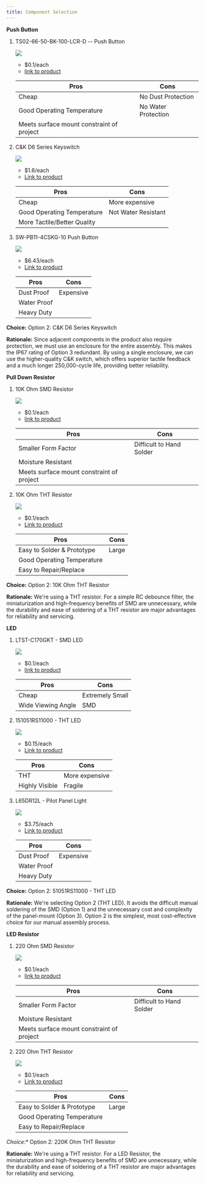 ```yaml
---
title: Component Selection
---
```



**Push Button**

1. TS02-66-50-BK-100-LCR-D -- Push Button

    ![](pushbtnimg.webp)

    * $0.1/each
    * [link to product](https://www.digikey.com/en/products/detail/same-sky-formerly-cui-devices-/TS02-66-50-BK-100-LCR-D/15634294?gclsrc=aw.ds&gad_source=1&gad_campaignid=20243136172&gbraid=0AAAAADrbLlhjMd1SI_TeFQt_5_XtjL5xo&gclid=CjwKCAjw0sfHBhB6EiwAQtv5qTL9B8Ibio6YzZwawgjQTTJfZOm_s9jRh1qKtTfUlaCdgvFL-coORxoCgQgQAvD_BwE)

    | Pros                                      | Cons                                                             |
    | ----------------------------------------- | ---------------------------------------------------------------- |
    | Cheap                               | No Dust Protection |
    | Good Operating Temperature                      | No Water Protection                                        |
    | Meets surface mount constraint of project |

2. C&K D6 Series Keyswitch

    ![](docs\02-Component-Selection\pshbtn2.jpg)

    * $1.6/each
    * [Link to product](https://www.digikey.com/en/products/detail/c-k/D6R10-F2-LFS/1466347)

    | Pros                                                              | Cons                |
    | ----------------------------------------------------------------- | ------------------- |
    | Cheap                                                             | More expensive      |
    | Good Operating Temperature                                 | Not Water Resistant|
    |More Tactile/Better Quality|

3. SW-PB11-4CSKG-10 Push Button
 
    ![](pshbtn3.jpg)

    * $6.43/each
    * [Link to product](https://www.digikey.com/en/products/detail/adam-tech/SW-PB11-4CSKG-10/14635466?utm_source=Perplexity&utm_medium=referral)

    | Pros                                                              | Cons                |
    | ----------------------------------------------------------------- | ------------------- |
    | Dust Proof                                                             | Expensive      |
    | Water Proof                                 
    |Heavy Duty|



**Choice:** Option 2: C&K D6 Series Keyswitch   

**Rationale:** Since adjacent components in the product also require protection, we must use an enclosure for the entire assembly. This makes the IP67 rating of Option 3 redundant. By using a single enclosure, we can use the higher-quality C&K switch, which offers superior tactile feedback and a much longer 250,000-cycle life, providing better reliability.




**Pull Down Resistor**

1. 10K Ohm SMD Resistor

    ![](smdresist.webp)

    * $0.1/each
    * [link to product](https://www.digikey.com/en/products/detail/same-sky-formerly-cui-devices-/TS02-66-50-BK-100-LCR-D/15634294?gclsrc=aw.ds&gad_source=1&gad_campaignid=20243136172&gbraid=0AAAAADrbLlhjMd1SI_TeFQt_5_XtjL5xo&gclid=CjwKCAjw0sfHBhB6EiwAQtv5qTL9B8Ibio6YzZwawgjQTTJfZOm_s9jRh1qKtTfUlaCdgvFL-coORxoCgQgQAvD_BwEhttps://www.digikey.com/en/products/detail/yageo/RC0603FR-0710KL/726880)

    | Pros                                      | Cons                                                             |
    | ----------------------------------------- | ---------------------------------------------------------------- |
    | Smaller Form Factor                               | Difficult to Hand Solder |
    | Moisture Resistant                 
    | Meets surface mount constraint of project |

2. 10K Ohm THT Resistor

    ![](thtresist.webp)

    * $0.1/each
    * [Link to product](https://www.digikey.com/en/products/detail/stackpole-electronics-inc/CF14JA10K0/21720224?gclsrc=aw.ds&gad_source=1&gad_campaignid=20682878391&gbraid=0AAAAADrbLlgbcuo_fYsHwsmmzciY1a4iV&gclid=CjwKCAjw0sfHBhB6EiwAQtv5qe8kMZm3tYG9zKv_h9EisWxUUe3a8mT-ah0_GFUkHc7hP42Tdb7hGRoCVeYQAvD_BwE)

    | Pros                                                              | Cons                |
    | ----------------------------------------------------------------- | ------------------- |
    | Easy to Solder & Prototype                                                             |Large   |
    | Good Operating Temperature                                 
    |Easy to Repair/Replace|



**Choice:** Option 2: 10K Ohm THT Resistor

**Rationale:** We're using a THT resistor. For a simple RC debounce filter, the miniaturization and high-frequency benefits of SMD are unnecessary, while the durability and ease of soldering of a THT resistor are major advantages for reliability and servicing.


**LED**

1. LTST-C170GKT - SMD LED

    ![](smdlked.webp)

    * $0.1/each
    * [link to product](https://www.digikey.com/en/products/detail/same-sky-formerly-cui-devices-/TS02-66-50-BK-100-LCR-D/15634294?gclsrc=aw.ds&gad_source=1&gad_campaignid=20243136172&gbraid=0AAAAADrbLlhjMd1SI_TeFQt_5_XtjL5xo&gclid=CjwKCAjw0sfHBhB6EiwAQtv5qTL9B8Ibio6YzZwawgjQTTJfZOm_s9jRh1qKtTfUlaCdgvFL-coORxoCgQgQAvD_BwE)

    | Pros                                      | Cons                                                             |
    | ----------------------------------------- | ---------------------------------------------------------------- |
    | Cheap                               | Extremely Small |
    | Wide Viewing Angle                       | SMD                                        |

2. 151051RS11000 - THT LED

    ![](tntled.webp)

    * $0.15/each
    * [Link to product](https://www.digikey.com/en/products/detail/w-rth-elektronik/151051RS11000/4490012?gclsrc=aw.ds&gad_source=1&gad_campaignid=20228387720&gbraid=0AAAAADrbLlgDBce-yW0NxfO-Ob4qZ3vYc&gclid=CjwKCAjw0sfHBhB6EiwAQtv5qefY9cZibBmWByq1iOIOMS7wTNOeG6vDpariQ8GL5ejDJzHyzCcToRoCz6sQAvD_BwE)

    | Pros                                                              | Cons                |
    | ----------------------------------------------------------------- | ------------------- |
    | THT                                                             | More expensive      |
    | Highly Visible                            | Fragile|

3. L65DR12L - Pilot Panel Light
 
    ![](panellight.webp)

    * $3.75/each
    * [Link to product](https://www.digikey.com/en/products/detail/visual-communications-company-vcc/L65DR12L/6166300?gclsrc=aw.ds&gad_source=1&gad_campaignid=20228387720&gbraid=0AAAAADrbLlgDBce-yW0NxfO-Ob4qZ3vYc&gclid=CjwKCAjw0sfHBhB6EiwAQtv5qR5vGshBwh-8JN3RyWXDJwwFqjLhzi-i4aZ8F2Z6iBGFRKPGzl7QPBoCdM0QAvD_BwE)

    | Pros                                                              | Cons                |
    | ----------------------------------------------------------------- | ------------------- |
    | Dust Proof                                                             | Expensive      |
    | Water Proof                                 
    |Heavy Duty|



**Choice:** Option 2: 51051RS11000 - THT LED

**Rationale:** We're selecting Option 2 (THT LED). It avoids the difficult manual soldering of the SMD (Option 1) and the unnecessary cost and complexity of the panel-mount (Option 3). Option 2 is the simplest, most cost-effective choice for our manual assembly process.


**LED Resistor**

1. 220 Ohm SMD Resistor

    ![](smdresist.webp)

    * $0.1/each
    * [link to product](https://www.digikey.com/en/products/detail/stackpole-electronics-inc/RHC2512FT220R/1646043)

    | Pros                                      | Cons                                                             |
    | ----------------------------------------- | ---------------------------------------------------------------- |
    | Smaller Form Factor                               | Difficult to Hand Solder |
    | Moisture Resistant                 
    | Meets surface mount constraint of project |

2. 220 Ohm THT Resistor

    ![](thtresist.webp)

    * $0.1/each
    * [Link to product](https://www.digikey.com/en/products/detail/stackpole-electronics-inc/CF14JT220R/1830334?gclsrc=aw.ds&gad_source=1&gad_campaignid=20682878391&gbraid=0AAAAADrbLlgbcuo_fYsHwsmmzciY1a4iV&gclid=CjwKCAjw0sfHBhB6EiwAQtv5qSPeXHx2WBbg3rgop8kynSdb2YdtY_4OGnXGOXnpnqN0DCFsshwHphoCvekQAvD_BwE)

    | Pros                                                              | Cons                |
    | ----------------------------------------------------------------- | ------------------- |
    | Easy to Solder & Prototype                                                             |Large   |
    | Good Operating Temperature                                 
    |Easy to Repair/Replace|

*Choice:** Option 2: 220K Ohm THT Resistor

**Rationale:** We're using a THT resistor. For a LED Resistor, the miniaturization and high-frequency benefits of SMD are unnecessary, while the durability and ease of soldering of a THT resistor are major advantages for reliability and servicing.

